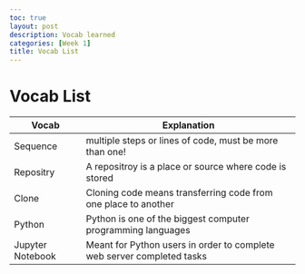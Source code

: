 ```yaml
---
toc: true
layout: post
description: Vocab learned
categories: [Week 1]
title: Vocab List
---
```

# Vocab List 


| Vocab      | Explanation |
| ----------- | ----------- |
| Sequence | multiple steps or lines of code, must be more than one! |
| Repositry | A repositroy is a place or source where code is stored |
| Clone | Cloning code means transferring code from one place to another |
| Python | Python is one of the biggest computer programming languages |
| Jupyter Notebook | Meant for Python users in order to complete web server completed tasks |


